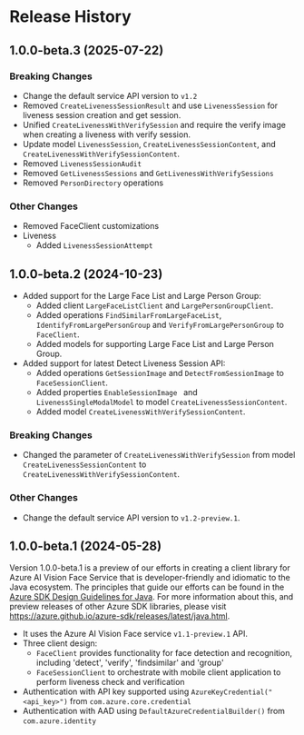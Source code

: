 # Release History

## 1.0.0-beta.3 (2025-07-22)


### Breaking Changes

- Change the default service API version to `v1.2`
- Removed `CreateLivenessSessionResult` and use `LivenessSession` for liveness session creation and get session.
- Unified `CreateLivenessWithVerifySession` and require the verify image when creating a liveness with verify session.
- Update model `LivenessSession`, `CreateLivenessSessionContent`, and `CreateLivenessWithVerifySessionContent`.
- Removed `LivenessSessionAudit`
- Removed `GetLivenessSessions` and `GetLivenessWithVerifySessions`
- Removed `PersonDirectory` operations

### Other Changes

- Removed FaceClient customizations
- Liveness
  - Added `LivenessSessionAttempt`

## 1.0.0-beta.2 (2024-10-23)

- Added support for the Large Face List and Large Person Group:
  - Added client `LargeFaceListClient` and `LargePersonGroupClient`.
  - Added operations `FindSimilarFromLargeFaceList`, `IdentifyFromLargePersonGroup` and `VerifyFromLargePersonGroup` to `FaceClient`.
  - Added models for supporting Large Face List and Large Person Group.
- Added support for latest Detect Liveness Session API:
  - Added operations `GetSessionImage` and `DetectFromSessionImage` to `FaceSessionClient`.
  - Added properties `EnableSessionImage ` and `LivenessSingleModalModel` to model `CreateLivenessSessionContent`.
  - Added model `CreateLivenessWithVerifySessionContent`.

### Breaking Changes

- Changed the parameter of `CreateLivenessWithVerifySession` from model `CreateLivenessSessionContent` to `CreateLivenessWithVerifySessionContent`.

### Other Changes

- Change the default service API version to `v1.2-preview.1`.

## 1.0.0-beta.1 (2024-05-28)

Version 1.0.0-beta.1 is a preview of our efforts in creating a client library for Azure AI Vision Face Service that is developer-friendly
and idiomatic to the Java ecosystem. The principles that guide
our efforts can be found in the [Azure SDK Design Guidelines for Java](https://azure.github.io/azure-sdk/java_introduction.html). For more information about this, and preview releases of other Azure SDK libraries, please visit
https://azure.github.io/azure-sdk/releases/latest/java.html.

- It uses the Azure AI Vision Face service `v1.1-preview.1` API.
- Three client design:
    - `FaceClient` provides functionality for face detection and recognition, including 'detect', 'verify', 'findsimilar' and 'group'
    - `FaceSessionClient` to orchestrate with mobile client application to perform liveness check and verification
- Authentication with API key supported using `AzureKeyCredential("<api_key>")` from `com.azure.core.credential`
- Authentication with AAD using `DefaultAzureCredentialBuilder()` from `com.azure.identity`
